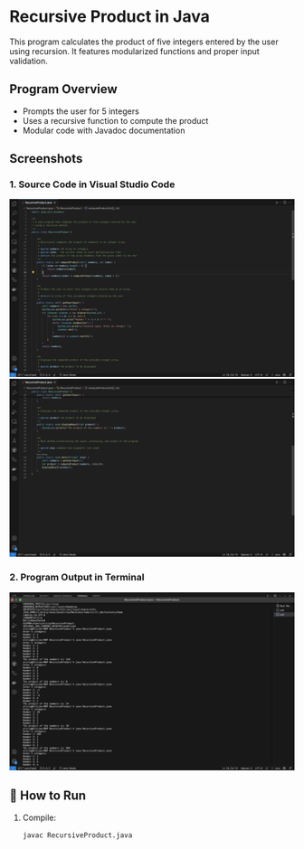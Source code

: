 # Recursive Product in Java

This program calculates the product of five integers entered by the user using recursion. It features modularized functions and proper input validation.

## Program Overview

- Prompts the user for 5 integers
- Uses a recursive function to compute the product
- Modular code with Javadoc documentation

## Screenshots

### 1. Source Code in Visual Studio Code

![RecursiveProductSource1](Screenshots/RecursiveProductSource1.png)
![RecursiveProductSource2](Screenshots/RecursiveProductSource2.png)

### 2. Program Output in Terminal

![RecursiveProductOutput](Screenshots/RecursiveProductOutput.png)

## 🔧 How to Run

1. Compile:

   ```bash
   javac RecursiveProduct.java
   ```
